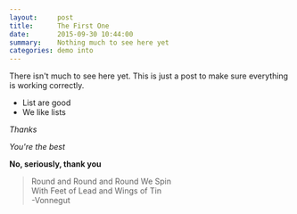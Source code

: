 ```yaml
---
layout:     post
title:      The First One
date:       2015-09-30 10:44:00
summary:    Nothing much to see here yet
categories: demo into
---
```


There isn't much to see here yet. This is just a post to make sure everything is working correctly.

- List are good
- We like lists

*Thanks*

_You're the best_

**No, seriously, thank you**

>Round and Round and Round We Spin <br>
 With Feet of Lead and Wings of Tin<br>
 -Vonnegut
